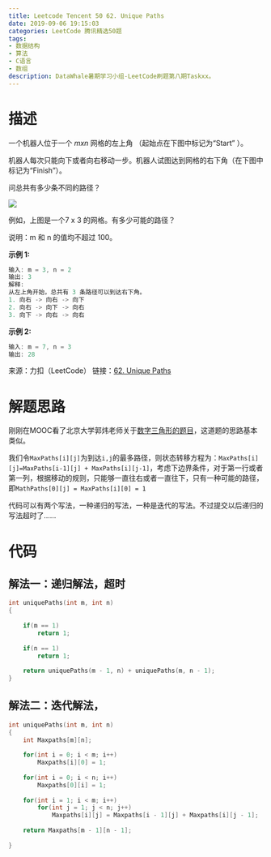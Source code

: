```yaml
---
title: Leetcode Tencent 50 62. Unique Paths
date: 2019-09-06 19:15:03
categories: LeetCode 腾讯精选50题
tags:
- 数据结构
- 算法
- C语言
- 数组
description: DataWhale暑期学习小组-LeetCode刷题第八期Taskxx。
---
```


# 描述

一个机器人位于一个 $m x n$ 网格的左上角 （起始点在下图中标记为“Start” ）。

机器人每次只能向下或者向右移动一步。机器人试图达到网格的右下角（在下图中标记为“Finish”）。

问总共有多少条不同的路径？

![](https://assets.leetcode-cn.com/aliyun-lc-upload/uploads/2018/10/22/robot_maze.png)

例如，上图是一个7 x 3 的网格。有多少可能的路径？

说明：m 和 n 的值均不超过 100。

**示例 1:**

```c
输入: m = 3, n = 2
输出: 3
解释:
从左上角开始，总共有 3 条路径可以到达右下角。
1. 向右 -> 向右 -> 向下
2. 向右 -> 向下 -> 向右
3. 向下 -> 向右 -> 向右
```

**示例 2:**

```c
输入: m = 7, n = 3
输出: 28
```

来源：力扣（LeetCode）
链接：[62. Unique Paths](https://leetcode-cn.com/problems/unique-paths)

# 解题思路

刚刚在MOOC看了北京大学郭炜老师关于[数字三角形的题目](https://www.icourse163.org/learn/PKU-1001894005?tid=1206483202#/learn/content?type=detail&id=1211268465&cid=1213844097&replay=true)，这道题的思路基本类似。

我们令`MaxPaths[i][j]`为到达`i,j`的最多路径，则状态转移方程为：`MaxPaths[i][j]=MaxPaths[i-1][j] + MaxPaths[i][j-1]`，考虑下边界条件，对于第一行或者第一列，根据移动的规则，只能够一直往右或者一直往下，只有一种可能的路径，即`MathPaths[0][j] = MaxPaths[i][0] = 1`

代码可以有两个写法，一种递归的写法，一种是迭代的写法。不过提交以后递归的写法超时了……


# 代码

## 解法一：递归解法，超时

```c
int uniquePaths(int m, int n)
{
    
    if(m == 1)
        return 1;
    
    if(n == 1)
        return 1;
    
    return uniquePaths(m - 1, n) + uniquePaths(m, n - 1);
}
```


## 解法二：迭代解法，


```c
int uniquePaths(int m, int n)
{
    int Maxpaths[m][n];
    
    for(int i = 0; i < m; i++)
        Maxpaths[i][0] = 1;
    
    for(int i = 0; i < n; i++)
        Maxpaths[0][i] = 1;
    
    for(int i = 1; i < m; i++)
        for(int j = 1; j < n; j++)
            Maxpaths[i][j] = Maxpaths[i - 1][j] + Maxpaths[i][j - 1];
    
    return Maxpaths[m - 1][n - 1];
            
}
```



